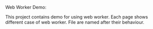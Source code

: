 Web Worker Demo:

This project contains demo for using web worker. 
Each page shows different case of web worker. File are named after their behaviour.
